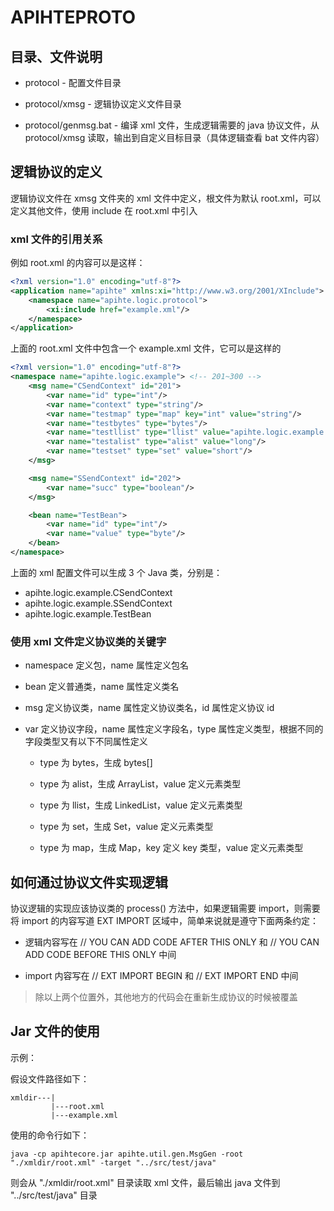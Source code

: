 # APIHTEPROTO

## 目录、文件说明

- protocol - 配置文件目录

- protocol/xmsg - 逻辑协议定义文件目录

- protocol/genmsg.bat - 编译 xml 文件，生成逻辑需要的 java 协议文件，从 protocol/xmsg 读取，输出到自定义目标目录（具体逻辑查看 bat 文件内容）

## 逻辑协议的定义

逻辑协议文件在 xmsg 文件夹的 xml 文件中定义，根文件为默认 root.xml，可以定义其他文件，使用 include 在 root.xml 中引入

### xml 文件的引用关系

例如 root.xml 的内容可以是这样：

```xml
<?xml version="1.0" encoding="utf-8"?>
<application name="apihte" xmlns:xi="http://www.w3.org/2001/XInclude">
	<namespace name="apihte.logic.protocol">
		<xi:include href="example.xml"/>
	</namespace>
</application>
```

上面的 root.xml 文件中包含一个 example.xml 文件，它可以是这样的

```xml
<?xml version="1.0" encoding="utf-8"?>
<namespace name="apihte.logic.example"> <!-- 201~300 -->
	<msg name="CSendContext" id="201">
		<var name="id" type="int"/>
		<var name="context" type="string"/>
		<var name="testmap" type="map" key="int" value="string"/>
		<var name="testbytes" type="bytes"/>
		<var name="testllist" type="llist" value="apihte.logic.example.TestBean"/>
		<var name="testalist" type="alist" value="long"/>
		<var name="testset" type="set" value="short"/>
	</msg>

	<msg name="SSendContext" id="202">
		<var name="succ" type="boolean"/>
	</msg>

	<bean name="TestBean">
		<var name="id" type="int"/>
		<var name="value" type="byte"/>
	</bean>
</namespace>
```

上面的 xml 配置文件可以生成 3 个 Java 类，分别是：

- apihte.logic.example.CSendContext
- apihte.logic.example.SSendContext
- apihte.logic.example.TestBean

### 使用 xml 文件定义协议类的关键字

- namespace 定义包，name 属性定义包名

- bean 定义普通类，name 属性定义类名

- msg 定义协议类，name 属性定义协议类名，id 属性定义协议 id

- var 定义协议字段，name 属性定义字段名，type 属性定义类型，根据不同的字段类型又有以下不同属性定义

    - type 为 bytes，生成 bytes[]

    - type 为 alist，生成 ArrayList，value 定义元素类型

    - type 为 llist，生成 LinkedList，value 定义元素类型

    - type 为 set，生成 Set，value 定义元素类型

    - type 为 map，生成 Map，key 定义 key 类型，value 定义元素类型

## 如何通过协议文件实现逻辑

协议逻辑的实现应该协议类的 process() 方法中，如果逻辑需要 import，则需要将 import 的内容写道 EXT IMPORT 区域中，简单来说就是遵守下面两条约定：

- 逻辑内容写在 // YOU CAN ADD CODE AFTER THIS ONLY 和 // YOU CAN ADD CODE BEFORE THIS ONLY 中间

- import 内容写在 // EXT IMPORT BEGIN 和 // EXT IMPORT END 中间

> 除以上两个位置外，其他地方的代码会在重新生成协议的时候被覆盖

## Jar 文件的使用

示例：

假设文件路径如下：

```
xmldir---|
         |---root.xml
         |---example.xml
```

使用的命令行如下：

```shell
java -cp apihtecore.jar apihte.util.gen.MsgGen -root "./xmldir/root.xml" -target "../src/test/java"
```

则会从 "./xmldir/root.xml" 目录读取 xml 文件，最后输出 java 文件到 "../src/test/java" 目录
